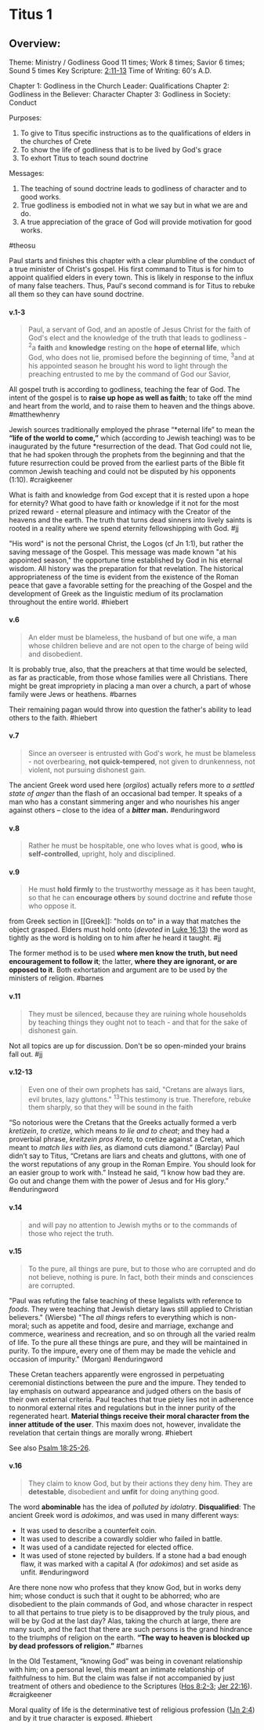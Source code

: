 # Titus 1

## Overview:
Theme: Ministry / Godliness
Good 11 times; Work 8 times; Savior 6 times; Sound 5 times
Key Scripture: [2:11-13](Titus2#v.11-13)
Time of Writing: 60's A.D.

Chapter 1: Godliness in the Church Leader: Qualifications
Chapter 2: Godliness in the Believer: Character
Chapter 3: Godliness in Society: Conduct

Purposes:
1. To give to Titus specific instructions as to the qualifications of elders in the churches of Crete
2. To show the life of godliness that is to be lived by God's grace
3. To exhort Titus to teach sound doctrine

Messages:
1. The teaching of sound doctrine leads to godliness of character and to good works.
2. True godliness is embodied not in what we say but in what we are and do.
3. A true appreciation of the grace of God will provide motivation for good works.

#theosu 

Paul starts and finishes this chapter with a clear plumbline of the conduct of a true minister of Christ's gospel. His first command to Titus is for him to appoint qualified elders in every town. This is likely in response to the influx of many false teachers. Thus, Paul's second command is for Titus to rebuke all them so they can have sound doctrine.


#### v.1-3
>Paul, a servant of God, and an apostle of Jesus Christ for the faith of God's elect and the knowledge of the truth that leads to godliness - <sup>2</sup>a **faith** and **knowledge** resting on the **hope of eternal life**, which God, who does not lie, promised before the beginning of time, <sup>3</sup>and at his appointed season he brought his word to light through the preaching entrusted to me by the command of God our Savior,

All gospel truth is according to godliness, teaching the fear of God. The intent of the gospel is to **raise up hope as well as faith**; to take off the mind and heart from the world, and to raise them to heaven and the things above. 
#matthewhenry 

Jewish sources traditionally employed the phrase “\*eternal life” to mean the **“life of the world to come,”** which (according to Jewish teaching) was to be inaugurated by the future \*resurrection of the dead. That God could not lie, that he had spoken through the prophets from the beginning and that the future resurrection could be proved from the earliest parts of the Bible fit common Jewish teaching and could not be disputed by his opponents (1:10).
#craigkeener 

What is faith and knowledge from God except that it is rested upon a hope for eternity? What good to have faith or knowledge if it not for the most prized reward - eternal pleasure and intimacy with the Creator of the heavens and the earth. The truth that turns dead sinners into lively saints is rooted in a reality where we spend eternity fellowshipping with God.
#jj 

"His word" is not the personal Christ, the Logos (cf Jn 1:1), but rather the saving message of the Gospel. This message was made known "at his appointed season," the opportune time established by God in his eternal wisdom. All history was the preparation for that revelation. The historical appropriateness of the time is evident from the existence of the Roman peace that gave a favorable setting for the preaching of the Gospel and the development of Greek as the linguistic medium of its proclamation throughout the entire world.
#hiebert 

#### v.6
>An elder must be blameless, the husband of but one wife, a man whose children believe and are not open to the charge of being wild and disobedient. 

It is probably true, also, that the preachers at that time would be selected, as far as practicable, from those whose families were all Christians. There might be great impropriety in placing a man over a church, a part of whose family were Jews or heathens.
#barnes 

Their remaining pagan would throw into question the father's ability to lead others to the faith.
#hiebert 

#### v.7
>Since an overseer is entrusted with God's work, he must be blameless - not overbearing, **not quick-tempered**, not given to drunkenness, not violent, not pursuing dishonest gain. 

The ancient Greek word used here (_orgilos_) actually refers more to _a settled state of anger_ than the flash of an occasional bad temper. It speaks of a man who has a constant simmering anger and who nourishes his anger against others – close to the idea of a **_bitter_ man.**
#enduringword 

#### v.8
>Rather he must be hospitable, one who loves what is good, **who is self-controlled**, upright, holy and disciplined.

#### v.9
>He must **hold firmly** to the trustworthy message as it has been taught, so that he can **encourage others** by sound doctrine and **refute** those who oppose it.

from Greek section in [[Greek]]: "holds on to" in a way that matches the object grasped.
Elders must hold onto (*devoted* in [Luke 16:13](Luke16#v.13)) the word as tightly as the word is holding on to him after he heard it taught.
#jj 

The former method is to be used **where men know the truth, but need encouragement to follow it**; the latter, **where they are ignorant, or are opposed to it**. Both exhortation and argument are to be used by the ministers of religion.
#barnes 

#### v.11
>They must be silenced, because they are ruining whole households by teaching things they ought not to teach - and that for the sake of dishonest gain.

Not all topics are up for discussion. Don't be so open-minded your brains fall out.
#jj 

#### v.12-13
>Even one of their own prophets has said, "Cretans are always liars, evil brutes, lazy gluttons." <sup>13</sup>This testimony is true. Therefore, rebuke them sharply, so that they will be sound in the faith

“So notorious were the Cretans that the Greeks actually formed a verb _kretizein_, _to cretize_, which means _to lie and to cheat_; and they had a proverbial phrase, _kreitzein pros Kreta_, to cretize against a Cretan, which meant to _match lies with lies_, as diamond cuts diamond.” (Barclay)
Paul didn’t say to Titus, “Cretans are liars and cheats and gluttons, with one of the worst reputations of any group in the Roman Empire. You should look for an easier group to work with.” Instead he said, “I know how bad they are. Go out and change them with the power of Jesus and for His glory.”
#enduringword 

#### v.14
>and will pay no attention to Jewish myths or to the commands of those who reject the truth.

#### v.15
>To the pure, all things are pure, but to those who are corrupted and do not believe, nothing is pure. In fact, both their minds and consciences are corrupted.

"Paul was refuting the false teaching of these legalists with reference to *foods*. They were teaching that Jewish dietary laws still applied to Christian believers." (Wiersbe)
"The *all things* refers to everything which is non-moral; such as appetite and food, desire and marriage, exchange and commerce, weariness and recreation, and so on through all the varied realm of life. To the pure all these things are pure, and they will be maintained in purity. To the impure, every one of them may be made the vehicle and occasion of impurity." (Morgan)
#enduringword 

These Cretan teachers apparently were engrossed in perpetuating ceremonial distinctions between the pure and the impure. They tended to lay emphasis on outward appearance and judged others on the basis of their own external criteria. Paul teaches that true piety lies not in adherence to nonmoral external rites and regulations but in the inner purity of the regenerated heart. **Material things receive their moral character from the inner attitude of the user**. This maxim does not, however, invalidate the revelation that certain things are morally wrong.
#hiebert 

See also [Psalm 18:25-26](Psalm18.md#v.25-26).

#### v.16
>They claim to know God, but by their actions they deny him. They are **detestable**, disobedient and **unfit** for doing anything good.

The word **abominable** has the idea of _polluted by idolatry_.
**Disqualified**: The ancient Greek word is _adokimos_, and was used in many different ways:
- It was used to describe a counterfeit coin.
- It was used to describe a cowardly soldier who failed in battle.
- It was used of a candidate rejected for elected office.
- It was used of stone rejected by builders. If a stone had a bad enough flaw, it was marked with a capital A (for _adokimos_) and set aside as unfit.
#enduringword 

Are there none now who profess that they know God, but in works deny him; whose conduct is such that it ought to be abhorred; who are disobedient to the plain commands of God, and whose character in respect to all that pertains to true piety is to be disapproved by the truly pious, and will be by God at the last day? Alas, taking the church at large, there are many such, and the fact that there are such persons is the grand hindrance to the triumphs of religion on the earth. **“The way to heaven is blocked up by dead professors of religion.”**
#barnes 

In the Old Testament, “knowing God” was being in covenant relationship with him; on a personal level, this meant an intimate relationship of faithfulness to him. But the claim was false if not accompanied by just treatment of others and obedience to the Scriptures ([Hos 8:2-3](Hosea8#v.2-3); [Jer 22:16](Jeremiah22#v.16)).
#craigkeener 

Moral quality of life is the determinative test of religious profession ([1Jn 2:4](1John2#v.4)) and by it true character is exposed.
#hiebert 
